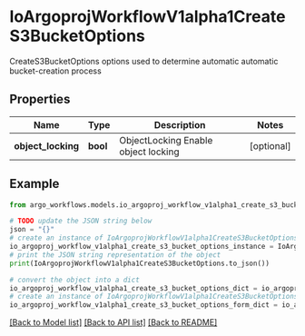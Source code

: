 # IoArgoprojWorkflowV1alpha1CreateS3BucketOptions

CreateS3BucketOptions options used to determine automatic automatic bucket-creation process

## Properties

Name | Type | Description | Notes
------------ | ------------- | ------------- | -------------
**object_locking** | **bool** | ObjectLocking Enable object locking | [optional] 

## Example

```python
from argo_workflows.models.io_argoproj_workflow_v1alpha1_create_s3_bucket_options import IoArgoprojWorkflowV1alpha1CreateS3BucketOptions

# TODO update the JSON string below
json = "{}"
# create an instance of IoArgoprojWorkflowV1alpha1CreateS3BucketOptions from a JSON string
io_argoproj_workflow_v1alpha1_create_s3_bucket_options_instance = IoArgoprojWorkflowV1alpha1CreateS3BucketOptions.from_json(json)
# print the JSON string representation of the object
print(IoArgoprojWorkflowV1alpha1CreateS3BucketOptions.to_json())

# convert the object into a dict
io_argoproj_workflow_v1alpha1_create_s3_bucket_options_dict = io_argoproj_workflow_v1alpha1_create_s3_bucket_options_instance.to_dict()
# create an instance of IoArgoprojWorkflowV1alpha1CreateS3BucketOptions from a dict
io_argoproj_workflow_v1alpha1_create_s3_bucket_options_form_dict = io_argoproj_workflow_v1alpha1_create_s3_bucket_options.from_dict(io_argoproj_workflow_v1alpha1_create_s3_bucket_options_dict)
```
[[Back to Model list]](../README.md#documentation-for-models) [[Back to API list]](../README.md#documentation-for-api-endpoints) [[Back to README]](../README.md)


